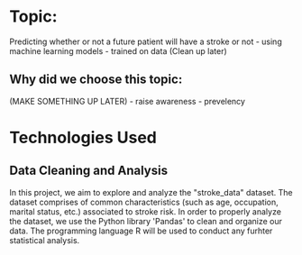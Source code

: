 # Topic: 
Predicting whether or not a future patient will have a stroke or not - using machine learning models - trained on data (Clean up later)

## Why did we choose this topic: 
(MAKE SOMETHING UP LATER) - raise awareness - prevelency

# Technologies Used

## Data Cleaning and Analysis
In this project, we aim to explore and analyze the "stroke_data" dataset. The dataset comprises of common characteristics (such as age, occupation, marital status, etc.) associated to stroke risk. In order to properly analyze the dataset, we use the Python library 'Pandas' to clean and organize our data. The programming language R will be used to conduct any furhter statistical analysis.  
